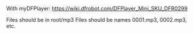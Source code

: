 With myDFPlayer: https://wiki.dfrobot.com/DFPlayer_Mini_SKU_DFR0299

Files should be in root/mp3
Files should be names 0001.mp3, 0002.mp3, etc.
